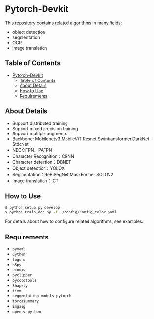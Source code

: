 # Pytorch-Devkit

This repository contains related algorithms in many fields: 
* object detection
* segmentation
* OCR
* image translation

## Table of Contents
- [Pytorch-Devkit](#pytorch-devkit)
  - [Table of Contents](#table-of-contents)
  - [About Details](#about-details)
  - [How to Use](#how-to-use)
  - [Requirements](#requirements)

## About Details
- Support distributed training
- Support mixed precision training
- Support multiple augments
- Backbone: Mobilenetv3 MobileViT Resnet Swintransformer DarkNet StdcNet
- NECK:FPN、PAFPN
- Character Recognition：CRNN
- Character detection：DBNET
- Object detection：YOLOX
- Segmentation：ReBiSegNet MaskFormer SOLOV2
- Image translation：ICT
## How to Use

```bash
$ python setup.py develop
$ python train_ddp.py -f ./config/Config_Yolox.yaml
```

For details about how to configure related algorithms, see examples.


## Requirements

* `pyyaml`
* `Cython`
* `loguru`
* `h5py`
* `einops`
* `pyclipper`
* `pycocotools`
* `Shapely`
* `timm`
* `segmentation-models-pytorch`
* `torchsummary`
* `imgaug`
* `opencv-python`
